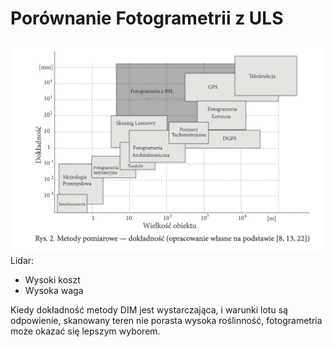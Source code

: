 # Porównanie Fotogrametrii z ULS

![metody pomiarowe](metody_pomiarowe.png)
Lidar:
 - Wysoki koszt
 - Wysoka waga

Kiedy dokładność metody DIM jest wystarczająca, i warunki lotu są odpowienie, skanowany teren nie porasta wysoka roślinność, fotogrametria może okazać się lepszym wyborem. 
